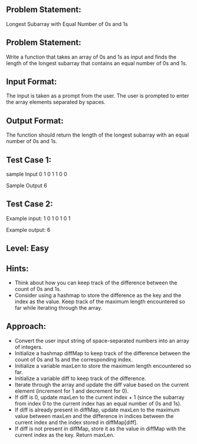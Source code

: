 ## Problem Statement:
Longest Subarray with 
Equal Number of 0s and 1s

## Problem Statement:
Write a function that takes an array of 0s and 1s as 
input and finds the length of the longest subarray 
that contains an equal number of 0s and 1s.


## Input Format:
The input is taken as a prompt from the user. 
The user is prompted to enter the array elements 
separated by spaces.

## Output Format:
The function should return the length 
of the longest subarray with an equal 
number of 0s and 1s.

## Test Case 1:
sample Input
0 1 0 1 1 0 0

Sample Output
6

## Test Case 2:
Example input:
1 0 1 0 1 0 1

Example output:
6

## Level: Easy

## Hints:
- Think about how you can keep track of the 
difference between the count of 0s and 1s.
- Consider using a hashmap to store the difference 
as the key and the index as the value.
Keep track of the maximum length encountered 
so far while iterating through the array.

## Approach:
- Convert the user input string of space-separated numbers into an array of integers.
- Initialize a hashmap diffMap to keep track of the difference between the count of 0s and 1s and the corresponding index.
- Initialize a variable maxLen to store the maximum length encountered so far.
- Initialize a variable diff to keep track of the difference.
- Iterate through the array and update the diff value based on the current element (increment for 1 and decrement for 0).
- If diff is 0, update maxLen to the current index + 1 (since the subarray from index 0 to the current index has an equal number of 0s and 1s).
- If diff is already present in diffMap, update maxLen to the maximum value between maxLen and the difference in indices between the current index and the index stored in diffMap[diff].
- If diff is not present in diffMap, store it as the value in diffMap with the current index as the key.
Return maxLen.